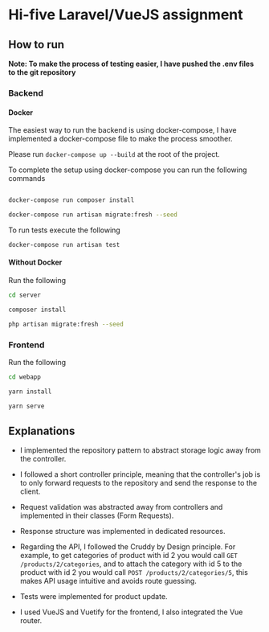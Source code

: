 # Hi-five Laravel/VueJS assignment

## How to run

**Note: To make the process of testing easier, I have pushed the .env files to the git repository**

### Backend

#### Docker

The easiest way to run the backend is using docker-compose, I have implemented a docker-compose file to make the process smoother.

Please run ```docker-compose up --build``` at the root of the project.

To complete the setup using docker-compose you can run the following commands

```bash

docker-compose run composer install

docker-compose run artisan migrate:fresh --seed
```

To run tests execute the following

``` docker-compose run artisan test ```

#### Without Docker

Run the following 

```bash
cd server

composer install

php artisan migrate:fresh --seed

```

### Frontend

Run the following 

```bash
cd webapp

yarn install

yarn serve

```

## Explanations

- I implemented the repository pattern to abstract storage logic away from the controller.
- I followed a short controller principle, meaning that the controller's job is to only forward requests to the repository and send the response to the client.
- Request validation was abstracted away from controllers and implemented in their classes (Form Requests).
- Response structure was implemented in dedicated resources.

- Regarding the API, I followed the Cruddy by Design principle. For example, to get categories of product with id 2 you would call `GET /products/2/categories`, and to attach the category with id 5 to the product with id 2 you would call `POST /products/2/categories/5`, this makes API usage intuitive and avoids route guessing.

- Tests were implemented for product update.

- I used VueJS and Vuetify for the frontend, I also integrated the Vue router.